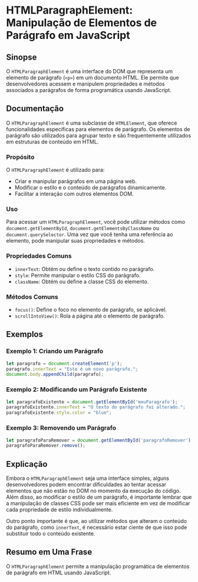 <!--
Meta Description: # HTMLParagraphElement: Manipulação de Elementos de Parágrafo em JavaScript ## Sinopse O `HTMLParagraphElement` é uma interface do DOM que representa ...
Meta Keywords: parágrafo, que, htmlparagraphelement, uma, document
-->

# HTMLParagraphElement: Manipulação de Elementos de Parágrafo em JavaScript

## Sinopse
O `HTMLParagraphElement` é uma interface do DOM que representa um elemento de parágrafo (`<p>`) em um documento HTML. Ele permite que desenvolvedores acessem e manipulem propriedades e métodos associados a parágrafos de forma programática usando JavaScript.

## Documentação
O `HTMLParagraphElement` é uma subclasse de `HTMLElement`, que oferece funcionalidades específicas para elementos de parágrafo. Os elementos de parágrafo são utilizados para agrupar texto e são frequentemente utilizados em estruturas de conteúdo em HTML.

### Propósito
O `HTMLParagraphElement` é utilizado para:
- Criar e manipular parágrafos em uma página web.
- Modificar o estilo e o conteúdo de parágrafos dinamicamente.
- Facilitar a interação com outros elementos DOM.

### Uso
Para acessar um `HTMLParagraphElement`, você pode utilizar métodos como `document.getElementById`, `document.getElementsByClassName` ou `document.querySelector`. Uma vez que você tenha uma referência ao elemento, pode manipular suas propriedades e métodos.

### Propriedades Comuns
- `innerText`: Obtém ou define o texto contido no parágrafo.
- `style`: Permite manipular o estilo CSS do parágrafo.
- `className`: Obtém ou define a classe CSS do elemento.

### Métodos Comuns
- `focus()`: Define o foco no elemento de parágrafo, se aplicável.
- `scrollIntoView()`: Rola a página até o elemento de parágrafo.

## Exemplos

### Exemplo 1: Criando um Parágrafo
```javascript
let paragrafo = document.createElement('p');
paragrafo.innerText = "Este é um novo parágrafo.";
document.body.appendChild(paragrafo);
```

### Exemplo 2: Modificando um Parágrafo Existente
```javascript
let paragrafoExistente = document.getElementById('meuParagrafo');
paragrafoExistente.innerText = "O texto do parágrafo foi alterado.";
paragrafoExistente.style.color = "blue";
```

### Exemplo 3: Removendo um Parágrafo
```javascript
let paragrafoParaRemover = document.getElementById('paragrafoRemover');
paragrafoParaRemover.remove();
```

## Explicação
Embora o `HTMLParagraphElement` seja uma interface simples, alguns desenvolvedores podem encontrar dificuldades ao tentar acessar elementos que não estão no DOM no momento da execução do código. Além disso, ao modificar o estilo de um parágrafo, é importante lembrar que a manipulação de classes CSS pode ser mais eficiente em vez de modificar cada propriedade de estilo individualmente.

Outro ponto importante é que, ao utilizar métodos que alteram o conteúdo do parágrafo, como `innerText`, é necessário estar ciente de que isso pode substituir todo o conteúdo existente.

## Resumo em Uma Frase
O `HTMLParagraphElement` permite a manipulação programática de elementos de parágrafo em HTML usando JavaScript.